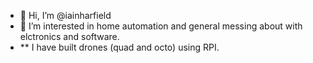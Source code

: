 - 👋 Hi, I’m @iainharfield
- 👀 I’m interested in home automation and general messing about with elctronics and software.
- ** I have built drones (quad and octo) using RPI.



